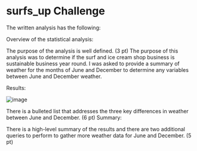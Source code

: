 # surfs_up Challenge

The written analysis has the following:

Overview of the statistical analysis:

The purpose of the analysis is well defined. (3 pt)
The purpose of this analysis was to determine if the surf and ice cream shop business is sustainable business year round.  I was asked to provide a summary of weather for the months of June and December to determine any variables between June and December weather.

Results:

![image](https://user-images.githubusercontent.com/107078763/183536268-65361d9f-9f09-4fb8-9ae4-7359338a01d7.png)


There is a bulleted list that addresses the three key differences in weather between June and December. (6 pt)
Summary:

There is a high-level summary of the results and there are two additional queries to perform to gather more weather data for June and December. (5 pt)




